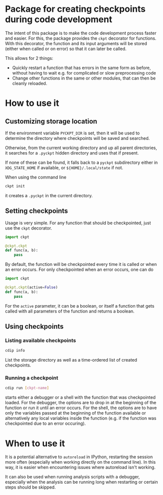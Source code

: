 # Package for creating checkpoints during code development

The intent of this package is to make the code development process 
faster and easier. For this, the package provides the `ckpt` decorator
for functions. With this decorator, the function and its input arguments
will be stored (either when called or on error) so that it can later 
be called. 

This allows for 2 things:
- Quickly restart a function that has errors in the same form as before, without
  having to wait e.g. for complicated or slow preprocessing code
- Change other functions in the same or other modules, that can then be cleanly reloaded.


# How to use it

## Customizing storage location

If the environment variable `PYCKPT_DIR` is set, then it will be used to determine
the directory where checkpoints will be saved and searched.

Otherwise, from the current working directory and up all parent directories,
it searches for a `.pyckpt` hidden directory and uses that if present.

If none of these can be found, it falls back to a `pyckpt` subdirectory either
in `XDG_STATE_HOME` if available, or `${HOME}/.local/state` if not.

When using the command line 

```bash
ckpt init
```
it creates a `.pyckpt` in the current directory.

## Setting checkpoints
Usage is very simple. For any function that should be checkpointed, just use 
the `ckpt` decorator. 


```python
import ckpt

@ckpt.ckpt
def func(a, b):
    pass
```

By default, the function will be checkpointed every time it is called or when an error 
occurs. For only checkpointed when an error occurs, one can do

```python
import ckpt

@ckpt.ckpt(active=False)
def func(a, b):
    pass

```

For the `active` parameter, it can be a boolean, or itself a function that gets
called with all parameters of the function and returns a boolean.

## Using checkpoints

### Listing available checkpoints

```bash
cdip info
```

List the storage directory as well as a time-ordered list of created checkpoints.

### Running a checkpoint

```bash
cdip run [ckpt-name]

```

starts either a debugger or a shell with the function that was checkpointed loaded.
For the debugger, the options are to drop in at the beginning of the function or 
run it until an error occurs. For the shell, the options are to have only the 
variables passed at the beginning of the function available or alternatively any local
variables inside the function (e.g. if the function was checkpointed due to an error
occuring).

# When to use it

It is a potential alternative to `autoreload` in IPython, restarting the session
more often (especially when working directly on the command line). In this way, it is 
easier when encountering issues where autoreload isn't working.

It can also be used when running analysis scripts with a debugger, especially when
the analysis can be running long when restarting or certain steps should be skipped.
